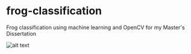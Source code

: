 # frog-classification

Frog classification using machine learning and OpenCV for my Master's Dissertation



![alt text](http://amphibianrescue.org/amphibianwordpress/wp-content/upLoads/2011/04/Atelopus-varius.jpg)
